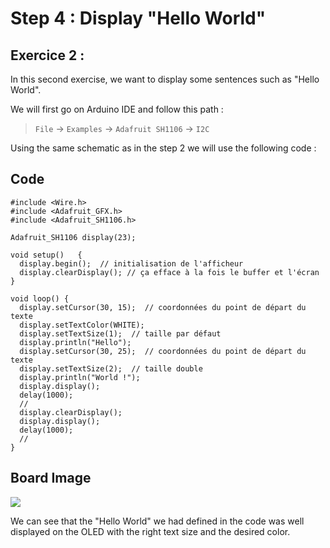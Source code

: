 # Step 4 : Display "Hello World"

## **Exercice 2 :**

In this second exercise, we want to display some sentences such as "Hello World".

We will first go on Arduino IDE and follow this path :

> `File` -> `Examples` -> `Adafruit SH1106` -> `I2C`

Using the same schematic as in the step 2 we will use the following code : 

## **Code**

``` 
#include <Wire.h>
#include <Adafruit_GFX.h>
#include <Adafruit_SH1106.h>

Adafruit_SH1106 display(23);

void setup()   {
  display.begin();  // initialisation de l'afficheur
  display.clearDisplay(); // ça efface à la fois le buffer et l'écran
}

void loop() {
  display.setCursor(30, 15);  // coordonnées du point de départ du texte
  display.setTextColor(WHITE);
  display.setTextSize(1);  // taille par défaut
  display.println("Hello");
  display.setCursor(30, 25);  // coordonnées du point de départ du texte
  display.setTextSize(2);  // taille double
  display.println("World !");
  display.display();
  delay(1000);
  //
  display.clearDisplay();
  display.display();
  delay(1000);
  // 
}

``` 

## **Board Image**

![](step4.JPG)

We can see that the "Hello World" we had defined in the code was well displayed on the OLED with the right text size and the desired color.